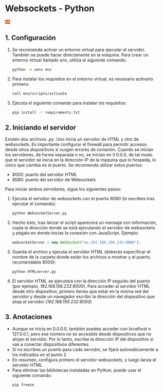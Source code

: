 # Websockets - Python

![](flag_spain_16.png)


## 1. Configuración

1. Se recomienda activar un entorno virtual para ejecutar el servidor. También se puede hacer directamente en la máquina. Para crear un entorno virtual llamado _env_, utiliza el siguiente comando:
	```bash
	python -m venv env
	```
2. Para instalar los requisitos en el entorno virtual, es necesario activarlo primero:
	```bash
	call env/scripts/activate
	```
3. Ejecuta el siguiente comando para instalar los requisitos:
	```bash
	pip install -r requirements.txt
	```

## 2. Iniciando el servidor

Existen dos archivos _.py_. Uno inicia un servidor de HTML y otro de websockets. Es importante configurar el firewall para permitir accesos desde otros dispositivos si surgen errores de conexión. Cuando se inician los servidores, de forma separada o no, se inician en 0.0.0.0, de tal modo que el servidor se inicia en la dirección IP de la máquina que lo hospeda, lo único que cambia es el puerto. Se recomienda utilizar estos puertos:
 - 8000: puerto del servidor HTML
 - 8080: puerto del servidor de Websockets

Para iniciar ambos servidores, sigue los siguientes pasos:
1. Ejecuta el servidor de websockets con el puerto 8080 (lo escribes tras ejecutar el comando):
	```bash
	python WebsocketServer.py
	```
2. Hecho esto, tras lanzar el script aparecerá un mensaje con información, copia la dirección donde se está ejecutando el servidor de websockets y pégalo en donde inicias la conexión con JavaScript. Ejemplo:
	```javascript
	websocketServer = new WebSocket("ws:192.168.156.232:8080");
	```
3. Guarda el archivo y ejecuta el servidor HTML (deberás especificar el nombre de la carpeta donde están los archivos a mostrar y el puerto, recomendable 8000):
	```bash
	python HTMLserver.py
	```
4. El servidor HTML se ejecutará con la dirección IP seguido del puerto (por ejemplo, _192.168.156.232:8000_). Para acceder al servidor HTML desde otro dispositivo, primero tienes que estar en la misma red del servidor y desde un navegador escribir la dirección del dispositivo que aloja el servidor (_192.168.156.232:8000_)


## 3. Anotaciones

- Aunque se inicia en 0.0.0.0, también puedes acceder con _localhost_ o 127.0.0.1, pero ese número no es accesible desde dispositivos que no alojan el servidor. Por lo tanto, escribe la dirección IP del dispositivo si vas a conectar dispositivos diferentes.
- Si no escribes un puerto para cada servidor, se fijará automáticamente a los indicados en el punto 2
- En resumen, configura primero el servidor websockets, y luego lanza el servidor HTML
- Para eliminar las bibliotecas instaladas en Python, puede usar el siguiente comando:
	```bash
	pip freeze
	```